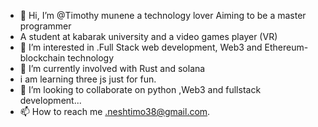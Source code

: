 - 👋 Hi, I’m @Timothy munene a technology lover Aiming to be a master programmer
- A student at kabarak university and a video games player (VR)
- 👀 I’m interested in .Full Stack web development, Web3 and Ethereum-blockchain technology
- 🌱 I’m currently involved with  Rust and solana
-  i am learning three js just for fun.
- 💞️ I’m looking to collaborate on python ,Web3 and fullstack development...
- 📫 How to reach me .neshtimo38@gmail.com.

<!---
Tim-mune/Tim-mune is a ✨ special ✨ repository because its `README.md` (this file) appears on your GitHub profile.
You can click the Preview link to take a look at your changes.
--->
